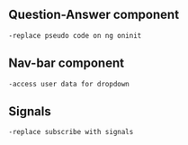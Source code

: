 ## Question-Answer component    
    -replace pseudo code on ng oninit

## Nav-bar component
    -access user data for dropdown    

## Signals
    -replace subscribe with signals
    